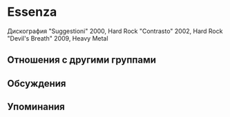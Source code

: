 # Essenza

Дискография
"Suggestioni" 2000, Hard Rock
"Contrasto" 2002, Hard Rock
"Devil's Breath" 2009, Heavy Metal

## Отношения с другими группами


## Обсуждения


## Упоминания

